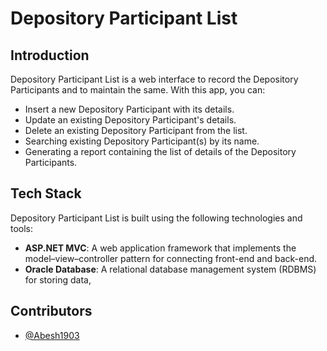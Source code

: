 # Depository Participant List


## Introduction

Depository Participant List is a web interface to record the Depository Participants and to maintain the same. With this app, you can:

- Insert a new Depository Participant with its details.
- Update an existing Depository Participant's details.
- Delete an existing Depository Participant from the list.
- Searching existing Depository Participant(s) by its name.
- Generating a report containing the list of details of the Depository Participants.



## Tech Stack

Depository Participant List is built using the following technologies and tools:

- **ASP.NET MVC**: A web application framework that implements the model–view–controller pattern for connecting front-end and back-end.
- **Oracle Database**: A relational database management system (RDBMS) for storing data,



## Contributors

- [@Abesh1903](https://github.com/Abesh1903)
